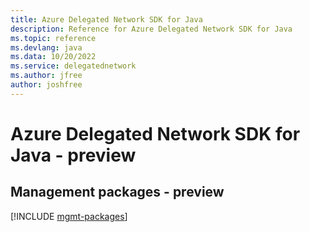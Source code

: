 ```yaml
---
title: Azure Delegated Network SDK for Java
description: Reference for Azure Delegated Network SDK for Java
ms.topic: reference
ms.devlang: java
ms.data: 10/20/2022
ms.service: delegatednetwork
ms.author: jfree
author: joshfree
---
```

# Azure Delegated Network SDK for Java - preview

## Management packages - preview
[!INCLUDE [mgmt-packages](delegated-network-mgmt-index.md)]